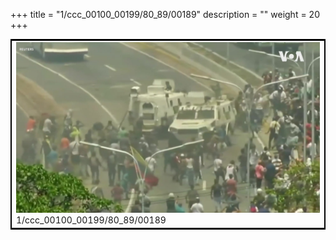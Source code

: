 +++
title = "1/ccc_00100_00199/80_89/00189"
description = ""
weight = 20
+++

<table style="border:2px solid black;max-width:800px;max-height:800px;" 
><tr><td>
<img class="center-fit-jpg"
src="/jpg_/aaa_20190430_NxaOmWaI8sI_00188.jpg">
1/ccc_00100_00199/80_89/00189
</img></td></tr></table>
